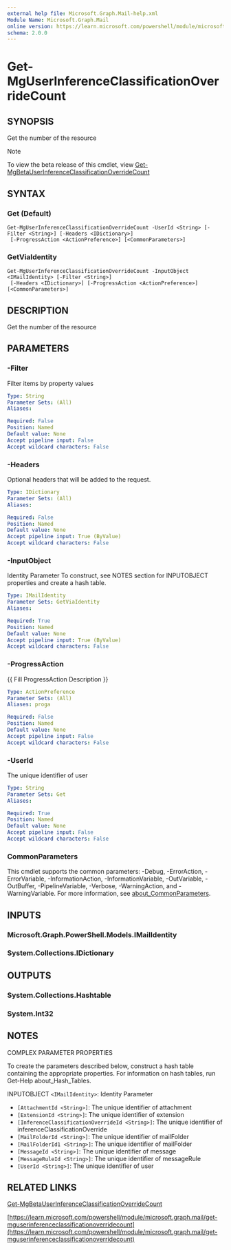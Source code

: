 ```yaml
---
external help file: Microsoft.Graph.Mail-help.xml
Module Name: Microsoft.Graph.Mail
online version: https://learn.microsoft.com/powershell/module/microsoft.graph.mail/get-mguserinferenceclassificationoverridecount
schema: 2.0.0
---
```


# Get-MgUserInferenceClassificationOverrideCount

## SYNOPSIS
Get the number of the resource

> [!NOTE]
> To view the beta release of this cmdlet, view [Get-MgBetaUserInferenceClassificationOverrideCount](/powershell/module/Microsoft.Graph.Beta.Mail/Get-MgBetaUserInferenceClassificationOverrideCount?view=graph-powershell-beta)

## SYNTAX

### Get (Default)
```
Get-MgUserInferenceClassificationOverrideCount -UserId <String> [-Filter <String>] [-Headers <IDictionary>]
 [-ProgressAction <ActionPreference>] [<CommonParameters>]
```

### GetViaIdentity
```
Get-MgUserInferenceClassificationOverrideCount -InputObject <IMailIdentity> [-Filter <String>]
 [-Headers <IDictionary>] [-ProgressAction <ActionPreference>] [<CommonParameters>]
```

## DESCRIPTION
Get the number of the resource

## PARAMETERS

### -Filter
Filter items by property values

```yaml
Type: String
Parameter Sets: (All)
Aliases:

Required: False
Position: Named
Default value: None
Accept pipeline input: False
Accept wildcard characters: False
```

### -Headers
Optional headers that will be added to the request.

```yaml
Type: IDictionary
Parameter Sets: (All)
Aliases:

Required: False
Position: Named
Default value: None
Accept pipeline input: True (ByValue)
Accept wildcard characters: False
```

### -InputObject
Identity Parameter
To construct, see NOTES section for INPUTOBJECT properties and create a hash table.

```yaml
Type: IMailIdentity
Parameter Sets: GetViaIdentity
Aliases:

Required: True
Position: Named
Default value: None
Accept pipeline input: True (ByValue)
Accept wildcard characters: False
```

### -ProgressAction
{{ Fill ProgressAction Description }}

```yaml
Type: ActionPreference
Parameter Sets: (All)
Aliases: proga

Required: False
Position: Named
Default value: None
Accept pipeline input: False
Accept wildcard characters: False
```

### -UserId
The unique identifier of user

```yaml
Type: String
Parameter Sets: Get
Aliases:

Required: True
Position: Named
Default value: None
Accept pipeline input: False
Accept wildcard characters: False
```

### CommonParameters
This cmdlet supports the common parameters: -Debug, -ErrorAction, -ErrorVariable, -InformationAction, -InformationVariable, -OutVariable, -OutBuffer, -PipelineVariable, -Verbose, -WarningAction, and -WarningVariable. For more information, see [about_CommonParameters](http://go.microsoft.com/fwlink/?LinkID=113216).

## INPUTS

### Microsoft.Graph.PowerShell.Models.IMailIdentity
### System.Collections.IDictionary
## OUTPUTS

### System.Collections.Hashtable
### System.Int32
## NOTES
COMPLEX PARAMETER PROPERTIES

To create the parameters described below, construct a hash table containing the appropriate properties.
For information on hash tables, run Get-Help about_Hash_Tables.

INPUTOBJECT `<IMailIdentity>`: Identity Parameter
  - `[AttachmentId <String>]`: The unique identifier of attachment
  - `[ExtensionId <String>]`: The unique identifier of extension
  - `[InferenceClassificationOverrideId <String>]`: The unique identifier of inferenceClassificationOverride
  - `[MailFolderId <String>]`: The unique identifier of mailFolder
  - `[MailFolderId1 <String>]`: The unique identifier of mailFolder
  - `[MessageId <String>]`: The unique identifier of message
  - `[MessageRuleId <String>]`: The unique identifier of messageRule
  - `[UserId <String>]`: The unique identifier of user

## RELATED LINKS
[Get-MgBetaUserInferenceClassificationOverrideCount](/powershell/module/Microsoft.Graph.Beta.Mail/Get-MgBetaUserInferenceClassificationOverrideCount?view=graph-powershell-beta)

[https://learn.microsoft.com/powershell/module/microsoft.graph.mail/get-mguserinferenceclassificationoverridecount](https://learn.microsoft.com/powershell/module/microsoft.graph.mail/get-mguserinferenceclassificationoverridecount)





